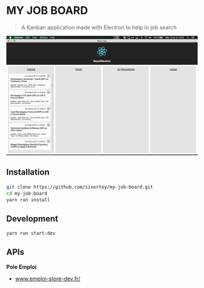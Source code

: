 # MY JOB BOARD

> A Kanban application made with Electron to help in job search

![Screenshot](./screenshot.png)

## Installation

```bash
git clone https://github.com/sixertoy/my-job-board.git
cd my-job-board
yarn run install
```

## Development

```bash
yarn run start:dev
```

## APIs

**Pole Emploi**
- www.emploi-store-dev.fr/
